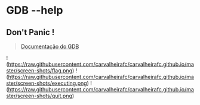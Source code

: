 # GDB --help
## Don't Panic !
> [Documentação do GDB](https://www.gnu.org/software/gdb/)


!(https://raw.githubusercontent.com/carvalheirafc/carvalheirafc.github.io/master/screen-shots/flag.png)
!(https://raw.githubusercontent.com/carvalheirafc/carvalheirafc.github.io/master/screen-shots/executing.png)
!(https://raw.githubusercontent.com/carvalheirafc/carvalheirafc.github.io/master/screen-shots/quit.png)
